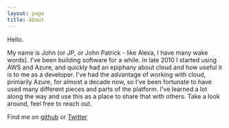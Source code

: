 ```yaml
---
layout: page
title: About
---
```


Hello.

My name is John (or JP, or John Patrick - like Alexa, I have many wake words). I've been building software for a while. In late 2010 I started using AWS and Azure, and quickly had an epiphany about cloud and how useful it is to me as a developer. I've had the advantage of working with cloud, primarily Azure, for almost a decade now, so I've been fortunate to have used many different pieces and parts of the platform. I've learned a lot along the way and use this as a place to share that with others. Take a look around, feel free to reach out.

Find me on [github](https://github.com/jpda) or [Twitter](https://twitter.com/azureandchill)
